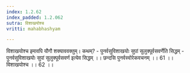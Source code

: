 ```yaml
---
index: 1.2.62
index_padded: 1.2.062
sutra: विशाखयोश्च
vritti: mahabhashyam

---
```

 विशाखयोश्च इमावपि यौगौ शक्याववक्तुम्। कथम्? - पुनर्वसुविशाखयोः सुपां सुलुक्पूर्वसवर्णेति सिद्धम् - पुनर्वसुविशाखयोः सुपां सुलुक्पूर्वसवर्ण इत्येव सिद्धम् ।। छन्दसि पुनर्वस्वोरेकवचनम् ।। 61 ।। विशाखयोश्च ।। 62 ।। 